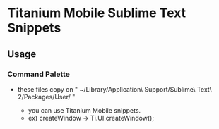 Titanium Mobile Sublime Text Snippets
========================

## Usage

### Command Palette

* these files copy on " ~/Library/Application\ Support/Sublime\ Text\ 2/Packages/User/ "

    * you can use Titanium Mobile snippets.
    * ex) createWindow -> Ti.UI.createWindow();